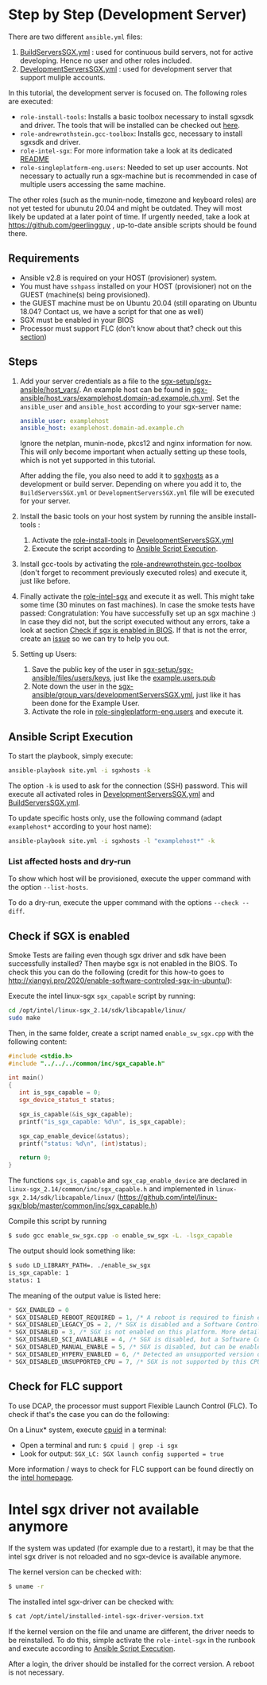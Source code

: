 
# Step by Step (Development Server)

There are two different `ansible.yml` files:
1. [BuildServersSGX.yml](https://github.com/integritee-network/sgx-setup/blob/main/sgx-ansible/BuildServersSGX.yml) : used for continuous build servers, not for active developing. Hence no user and other roles included.
2. [DevelopmentServersSGX.yml](https://github.com/integritee-network/sgx-setup/blob/main/sgx-ansible/DevelopmentServersSGX.yml) : used for development server that support muliple accounts.

In this tutorial, the development server is focused on. The following roles are executed:
- `role-install-tools`: Installs a basic toolbox necessary to install sgxsdk and driver. The tools that will be installed can be checked out [here](https://github.com/integritee-network/sgx-setup/blob/main/sgx-ansible/roles/role-install-tools/tasks/main.yml).
- `role-andrewrothstein.gcc-toolbox`: Installs gcc, necessary to install sgxsdk and driver.
- `role-intel-sgx`: For more information take a look at its dedicated [README](https://github.com/integritee-network/sgx-setup/tree/main/sgx-ansible/roles/role-intel-sgx)
- `role-singleplatform-eng.users`: Needed to set up user accounts. Not necessary to actually run a sgx-machine but is recommended in case of multiple users accessing the same machine.

The other roles (such as the munin-node, timezone and keyboard roles) are not yet tested for ubunutu 20.04 and might be outdated. They will most likely be updated at a later point of time. If urgently needed, take a look at https://github.com/geerlingguy , up-to-date ansible scripts should be found there.

## Requirements
* Ansible v2.8 is required on your HOST (provisioner) system.
* You must have `sshpass` installed on your HOST (provisioner) not on the GUEST (machine(s) being provisioned).
* the GUEST machine must be on Ubuntu 20.04 (still oparating on Ubuntu 18.04? Contact us, we have a script for that one as well)
* SGX must be enabled in your BIOS
* Processor must support FLC (don't know about that? check out this [section](https://github.com/integritee-network/sgx-setup#check-for-flc-support))

## Steps

1. Add your server credentials as a file to the [sgx-setup/sgx-ansible/host_vars/](https://github.com/integritee-network/sgx-setup/tree/main/sgx-ansible/host_vars). An example host can be found in [sgx-ansible/host_vars/examplehost.domain-ad.example.ch.yml](https://github.com/integritee-network/sgx-setup/blob/main/sgx-ansible/host_vars/examplehost.domain-ad.example.ch.yml). Set the `ansible_user` and `ansible_host` according to your sgx-server name:
    ```yml
    ansible_user: examplehost
    ansible_host: examplehost.domain-ad.example.ch
    ```
    Ignore the netplan, munin-node, pkcs12 and nginx information for now. This will only become important when actually setting up these tools, which is not yet supported in this tutorial.

    After adding the file, you also need to add it to [sgxhosts](https://github.com/integritee-network/sgx-setup/blob/main/sgx-ansible/sgxhosts) as a development or build server. Depending on where you add it to, the `BuildServersSGX.yml` or `DevelopmentServersSGX.yml` file will be executed for your server.

2. Install the basic tools on your host system by running the ansible install-tools :
    1. Activate the [role-install-tools](https://github.com/integritee-network/sgx-setup/blob/main/sgx-ansible/DevelopmentServersSGX.yml#L19) in [DevelopmentServersSGX.yml](https://github.com/integritee-network/sgx-setup/blob/main/sgx-ansible/DevelopmentServersSGX.yml)
    2. Execute the script according to [Ansible Script Execution](https://github.com/integritee-network/sgx-setup#ansible-script-execution).
3. Install gcc-tools by activating the [role-andrewrothstein.gcc-toolbox](https://github.com/integritee-network/sgx-setup/blob/main/sgx-ansible/DevelopmentServersSGX.yml#L20) (don't forget to recomment previously executed roles) and execute it, just like before.
4. Finally activate the [role-intel-sgx](https://github.com/integritee-network/sgx-setup/blob/main/sgx-ansible/DevelopmentServersSGX.yml#L22) and execute it as well. This might take some time (30 minutes on fast machines). In case the smoke tests have passed: Congratulation: You have successfully set up an sgx machine :)
 In case they did not, but the script executed without any errors, take a look at section [Check if sgx is enabled in BIOS](https://github.com/integritee-network/sgx-setup/tree/main#check-if-sgx-is-enabled). If that is not the error, create an [issue](https://github.com/integritee-network/sgx-setup/issues/new) so we can try to help you out.
5. Setting up Users:
    1. Save the public key of the user in [sgx-setup/sgx-ansible/files/users/keys](https://github.com/integritee-network/sgx-setup/tree/main/sgx-ansible/files/users/keys), just like the  [example.users.pub](https://github.com/integritee-network/sgx-setup/blob/main/sgx-ansible/files/users/keys/example.user.pub)
    2. Note down the user in the [sgx-ansible/group_vars/developmentServersSGX.yml](https://github.com/integritee-network/sgx-setup/blob/main/sgx-ansible/group_vars/developmentServersSGX.yml), just like it has been done for the Example User.
    3. Activate the role in [role-singleplatform-eng.users](https://github.com/integritee-network/sgx-setup/blob/main/sgx-ansible/DevelopmentServersSGX.yml#L18) and execute it.


## Ansible Script Execution

To start the playbook, simply execute:
```bash
ansible-playbook site.yml -i sgxhosts -k
```
The option `-k` is used to ask for the connection (SSH) password. This will execute all activated roles in [DevelopmentServersSGX.yml](https://github.com/integritee-network/sgx-setup/blob/main/sgx-ansible/DevelopmentServersSGX.yml) and [BuildServersSGX.yml](https://github.com/integritee-network/sgx-setup/blob/main/sgx-ansible/BuildServersSGX.yml).

To update specific hosts only, use the following command (adapt `examplehost*` according to your host name):
```bash
ansible-playbook site.yml -i sgxhosts -l "examplehost*" -k
```
### List affected hosts and dry-run
To show which host will be provisioned, execute the upper command with the option `--list-hosts`.

To do a dry-run, execute the upper command with the options `--check --diff`.

## Check if SGX is enabled
Smoke Tests are failing even though sgx driver and sdk have been successfully installed? Then maybe sgx is not enabled in the BIOS.
To check this you can do the following (credit for this how-to goes to http://xiangyi.pro/2020/enable-software-controled-sgx-in-ubuntu/):

Execute the intel linux-sgx `sgx_capable` script by running:
```bash
cd /opt/intel/linux-sgx_2.14/sdk/libcapable/linux/
sudo make
```
Then, in the same folder, create a script named `enable_sw_sgx.cpp` with the following content:
```cpp
#include <stdio.h>
#include "../../../common/inc/sgx_capable.h"

int main()
{
   int is_sgx_capable = 0;
   sgx_device_status_t status;

   sgx_is_capable(&is_sgx_capable);
   printf("is_sgx_capable: %d\n", is_sgx_capable);

   sgx_cap_enable_device(&status);
   printf("status: %d\n", (int)status);

   return 0;
}
```
The functions `sgx_is_capable` and `sgx_cap_enable_device` are declared in `linux-sgx_2.14/common/inc/sgx_capable.h` and implemented in `linux-sgx_2.14/sdk/libcapable/linux/` (https://github.com/intel/linux-sgx/blob/master/common/inc/sgx_capable.h)

Compile this script by running
```bash
$ sudo gcc enable_sw_sgx.cpp -o enable_sw_sgx -L. -lsgx_capable
```

The output should look something like:
```bash
$ sudo LD_LIBRARY_PATH=. ./enable_sw_sgx
is_sgx_capable: 1
status: 1
```

The meaning of the output value is listed here:
```cpp
* SGX_ENABLED = 0
* SGX_DISABLED_REBOOT_REQUIRED = 1, /* A reboot is required to finish enabling SGX */
* SGX_DISABLED_LEGACY_OS = 2, /* SGX is disabled and a Software Control Interface is not available to enable it */
* SGX_DISABLED = 3, /* SGX is not enabled on this platform. More details are unavailable. */
* SGX_DISABLED_SCI_AVAILABLE = 4, /* SGX is disabled, but a Software Control Interface is available to enable it */
* SGX_DISABLED_MANUAL_ENABLE = 5, /* SGX is disabled, but can be enabled manually in the BIOS setup */
* SGX_DISABLED_HYPERV_ENABLED = 6, /* Detected an unsupported version of Windows* 10 with Hyper-V enabled */
* SGX_DISABLED_UNSUPPORTED_CPU = 7, /* SGX is not supported by this CPU */
```
## Check for FLC support
To use DCAP, the processor must support Flexible Launch Control (FLC). To check if that's the case you can do the following:

On a Linux* system, execute [cpuid](http://manpages.ubuntu.com/manpages/cosmic/man1/cpuid.1.html) in a terminal:
- Open a terminal and run: `$ cpuid | grep -i sgx`
- Look for output: `SGX_LC: SGX launch config supported = true`

More information / ways to check for FLC support can be found directly on the [intel homepage](https://www.intel.com/content/www/us/en/support/articles/000057420/software/intel-security-products.html).

# Intel sgx driver not available anymore
If the system was updated (for example due to a restart), it may be that the intel sgx driver is not reloaded and no sgx-device is available anymore.

The kernel version can be checked with:
```bash
$ uname -r
```

The installed intel sgx-driver can be checked with:
```bash
$ cat /opt/intel/installed-intel-sgx-driver-version.txt
```
If the kernel version on the file and uname are different, the driver needs to be reinstalled. To do this, simple activate the
`role-intel-sgx` in the runbook and execute according to [Ansible Script Execution](https://github.com/integritee-network/sgx-setup#ansible-script-execution).

After a login, the driver should be installed for the correct version. A reboot is not necessary.
